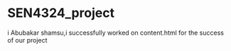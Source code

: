 # SEN4324_project 
i Abubakar shamsu,i successfully worked on content.html for the success of our project
